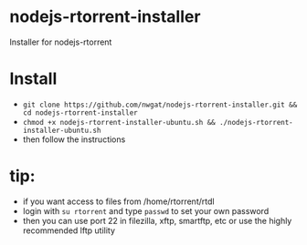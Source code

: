 # nodejs-rtorrent-installer
Installer for nodejs-rtorrent

# Install
* `git clone https://github.com/nwgat/nodejs-rtorrent-installer.git && cd nodejs-rtorrent-installer`
* `chmod +x nodejs-rtorrent-installer-ubuntu.sh && ./nodejs-rtorrent-installer-ubuntu.sh`
* then follow the instructions

# tip:
* if you want access to files from /home/rtorrent/rtdl
* login with `su rtorrent` and type `passwd` to set your own password
* then you can use port 22 in filezilla, xftp, smartftp, etc or use the highly recommended lftp utility
